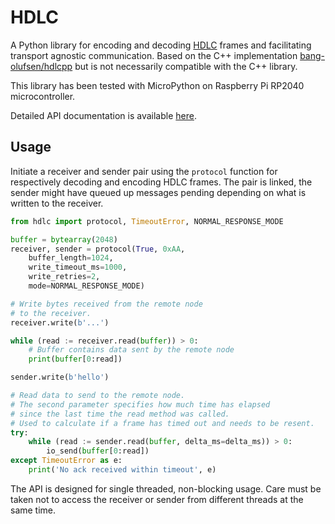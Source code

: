 # HDLC

A Python library for encoding and decoding [HDLC](https://en.wikipedia.org/wiki/High-Level_Data_Link_Control) frames and facilitating transport agnostic communication. Based on the C++ implementation [bang-olufsen/hdlcpp](https://github.com/bang-olufsen/hdlcpp) but is not necessarily compatible with the C++ library.

This library has been tested with MicroPython on Raspberry Pi RP2040 microcontroller.

Detailed API documentation is available [here](https://submer-crypto.github.io/hdlc).

## Usage

Initiate a receiver and sender pair using the `protocol` function for respectively decoding and encoding HDLC frames. The pair is linked, the sender might have queued up messages pending depending on what is written to the receiver.

```python
from hdlc import protocol, TimeoutError, NORMAL_RESPONSE_MODE

buffer = bytearray(2048)
receiver, sender = protocol(True, 0xAA,
    buffer_length=1024,
    write_timeout_ms=1000,
    write_retries=2,
    mode=NORMAL_RESPONSE_MODE)

# Write bytes received from the remote node
# to the receiver.
receiver.write(b'...')

while (read := receiver.read(buffer)) > 0:
    # Buffer contains data sent by the remote node
    print(buffer[0:read])

sender.write(b'hello')

# Read data to send to the remote node.
# The second parameter specifies how much time has elapsed
# since the last time the read method was called.
# Used to calculate if a frame has timed out and needs to be resent.
try:
    while (read := sender.read(buffer, delta_ms=delta_ms)) > 0:
        io_send(buffer[0:read])
except TimeoutError as e:
    print('No ack received within timeout', e)
```

The API is designed for single threaded, non-blocking usage. Care must be taken not to access the receiver or sender from different threads at the same time.
